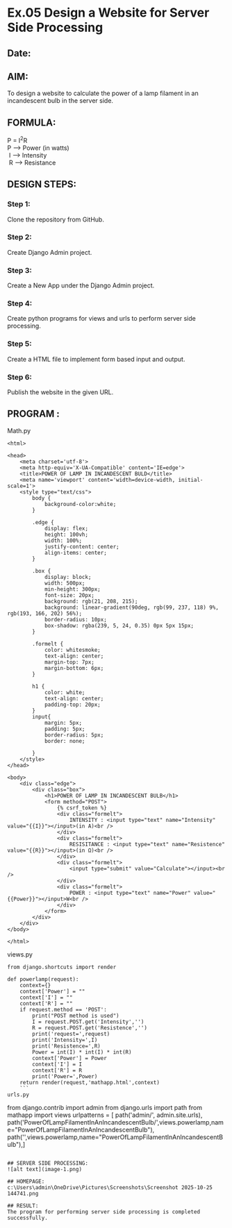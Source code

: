 # Ex.05 Design a Website for Server Side Processing
## Date:

## AIM:
 To design a website to calculate the power of a lamp filament in an incandescent bulb in the server side. 


## FORMULA:
P = I<sup>2</sup>R
<br> P --> Power (in watts)
<br> I --> Intensity
<br> R --> Resistance

## DESIGN STEPS:

### Step 1:
Clone the repository from GitHub.

### Step 2:
Create Django Admin project.

### Step 3:
Create a New App under the Django Admin project.

### Step 4:
Create python programs for views and urls to perform server side processing.

### Step 5:
Create a HTML file to implement form based input and output.

### Step 6:
Publish the website in the given URL.

## PROGRAM :

Math.py
```
<html>

<head>
    <meta charset='utf-8'>
    <meta http-equiv='X-UA-Compatible' content='IE=edge'>
    <title>POWER OF LAMP IN INCANDESCENT BULD</title>
    <meta name='viewport' content='width=device-width, initial-scale=1'>
    <style type="text/css">
        body {
            background-color:white;
        }

        .edge {
            display: flex;
            height: 100vh;
            width: 100%;    
            justify-content: center;
            align-items: center;
        }

        .box {
            display: block;
            width: 500px;
            min-height: 300px;
            font-size: 20px;
            background: rgb(21, 208, 215);
            background: linear-gradient(90deg, rgb(99, 237, 118) 9%, rgb(193, 166, 202) 56%);
            border-radius: 10px;
            box-shadow: rgba(239, 5, 24, 0.35) 0px 5px 15px;
        }

        .formelt {
            color: whitesmoke;
            text-align: center;
            margin-top: 7px;
            margin-bottom: 6px;
        }

        h1 {
            color: white;
            text-align: center;
            padding-top: 20px;
        }
        input{
            margin: 5px;
            padding: 5px;
            border-radius: 5px;
            border: none;

        }
    </style>
</head>

<body>
    <div class="edge">
        <div class="box">
            <h1>POWER OF LAMP IN INCANDESCENT BULB</h1>
            <form method="POST">
                {% csrf_token %}
                <div class="formelt">
                    INTENSITY : <input type="text" name="Intensity" value="{{I}}"></input>(in A)<br />
                </div>
                <div class="formelt">
                    RESISITANCE : <input type="text" name="Resistence" value="{{R}}"></input>(in Ω)<br />
                </div>
                <div class="formelt">
                    <input type="submit" value="Calculate"></input><br />
                </div>
                <div class="formelt">
                    POWER : <input type="text" name="Power" value="{{Power}}"></input>W<br />
                </div>
            </form>
        </div>
    </div>
</body>

</html>

```
views.py
```
from django.shortcuts import render

def powerlamp(request):
    context={}
    context['Power'] = ""
    context['I'] = ""
    context['R'] = ""
    if request.method == 'POST':
        print("POST method is used")
        I = request.POST.get('Intensity','')
        R = request.POST.get('Resistence','')
        print('request=',request)
        print('Intensity=',I)
        print('Resistence=',R)
        Power = int(I) * int(I) * int(R)
        context['Power'] = Power
        context['I'] = I
        context['R'] = R
        print('Power=',Power)
    return render(request,'mathapp.html',context)
    ```
urls.py
```
from django.contrib import admin
from django.urls import path
from mathapp import views
urlpatterns = [
    path('admin/', admin.site.urls),
    path('PowerOfLampFilamentInAnIncandescentBulb/',views.powerlamp,name="PowerOfLampFilamentInAnIncandescentBulb"),
    path('',views.powerlamp,name="PowerOfLampFilamentInAnIncandescentBulb"),]
 ```

## SERVER SIDE PROCESSING:
![alt text](image-1.png)

## HOMEPAGE:
c:\Users\admin\OneDrive\Pictures\Screenshots\Screenshot 2025-10-25 144741.png

## RESULT:
The program for performing server side processing is completed successfully.
